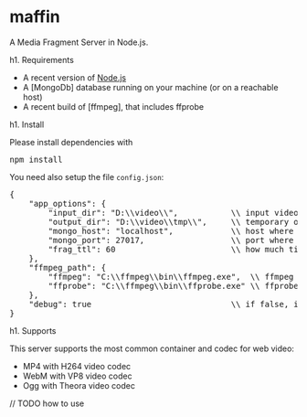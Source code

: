 maffin
======

A Media Fragment Server in Node.js.

h1. Requirements

* A recent version of [Node.js](http://www.nodejs.org/)
* A [MongoDb] database running on your machine (or on a reachable host)
* A recent build of [ffmpeg], that includes ffprobe

h1. Install

Please install dependencies with
<pre>npm install</pre>

You need also setup the file <code>config.json</code>:
<pre>
{
    "app_options": {
        "input_dir": "D:\\video\\",           \\ input video path
        "output_dir": "D:\\video\\tmp\\",     \\ temporary output video path
        "mongo_host": "localhost",            \\ host where MongoDb is running
        "mongo_port": 27017,                  \\ port where MongoDb is running
        "frag_ttl": 60                        \\ how much time output video must be deleted after (in seconds)
    },
    "ffmpeg_path": {
        "ffmpeg": "C:\\ffmpeg\\bin\\ffmpeg.exe",  \\ ffmpeg build path
        "ffprobe": "C:\\ffmpeg\\bin\\ffprobe.exe" \\ ffprobe build path
    },
    "debug": true                             \\ if false, it hides some logs on Node.js console
}
</pre>

h1. Supports

This server supports the most common container and codec for web video:
* MP4 with H264 video codec
* WebM with VP8 video codec
* Ogg with Theora video codec

// TODO how to use


